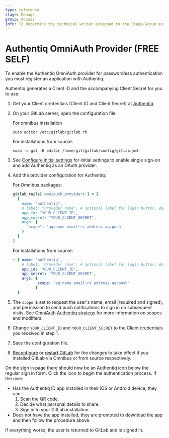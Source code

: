 ```yaml
---
type: reference
stage: Manage
group: Access
info: To determine the technical writer assigned to the Stage/Group associated with this page, see https://about.gitlab.com/handbook/engineering/ux/technical-writing/#assignments
---
```


# Authentiq OmniAuth Provider **(FREE SELF)**

To enable the Authentiq OmniAuth provider for passwordless authentication you must register an application with Authentiq.

Authentiq generates a Client ID and the accompanying Client Secret for you to use.

1. Get your Client credentials (Client ID and Client Secret) at [Authentiq](https://www.authentiq.com/developers).

1. On your GitLab server, open the configuration file:

   For omnibus installation

   ```shell
   sudo editor /etc/gitlab/gitlab.rb
   ```

   For installations from source:

   ```shell
   sudo -u git -H editor /home/git/gitlab/config/gitlab.yml
   ```

1. See [Configure initial settings](../../integration/omniauth.md#configure-initial-settings) for initial settings to enable single sign-on and add Authentiq as an OAuth provider.

1. Add the provider configuration for Authentiq:

   For Omnibus packages:

   ```ruby
   gitlab_rails['omniauth_providers'] = [
     {
       name: "authentiq",
       # label: "Provider name", # optional label for login button, defaults to "Authentiq"
       app_id: "YOUR_CLIENT_ID",
       app_secret: "YOUR_CLIENT_SECRET",
       args: {
         "scope": 'aq:name email~rs address aq:push'
       }
     }
   ]
   ```

   For installations from source:

   ```yaml
   - { name: 'authentiq',
       # label: 'Provider name', # optional label for login button, defaults to "Authentiq"
       app_id: 'YOUR_CLIENT_ID',
       app_secret: 'YOUR_CLIENT_SECRET',
       args: {
              scope: 'aq:name email~rs address aq:push'
             }
     }
   ```

1. The `scope` is set to request the user's name, email (required and signed), and permission to send push notifications to sign in on subsequent visits.
   See [OmniAuth Authentiq strategy](https://github.com/AuthentiqID/omniauth-authentiq/wiki/Scopes,-callback-url-configuration-and-responses) for more information on scopes and modifiers.

1. Change `YOUR_CLIENT_ID` and `YOUR_CLIENT_SECRET` to the Client credentials you received in step 1.

1. Save the configuration file.

1. [Reconfigure](../restart_gitlab.md#omnibus-gitlab-reconfigure) or [restart GitLab](../restart_gitlab.md#installations-from-source) for the changes to take effect if you installed GitLab via Omnibus or from source respectively.

On the sign in page there should now be an Authentiq icon below the regular sign in form. Click the
icon to begin the authentication process. If the user:

- Has the Authentiq ID app installed in their iOS or Android device, they can:
  1. Scan the QR code.
  1. Decide what personal details to share.
  1. Sign in to your GitLab installation.
- Does not have the app installed, they are prompted to download the app and then follow the
  procedure above.

If everything works, the user is returned to GitLab and is signed in.

<!-- ## Troubleshooting

Include any troubleshooting steps that you can foresee. If you know beforehand what issues
one might have when setting this up, or when something is changed, or on upgrading, it's
important to describe those, too. Think of things that may go wrong and include them here.
This is important to minimize requests for support, and to avoid doc comments with
questions that you know someone might ask.

Each scenario can be a third-level heading, e.g. `### Getting error message X`.
If you have none to add when creating a doc, leave this section in place
but commented out to help encourage others to add to it in the future. -->
